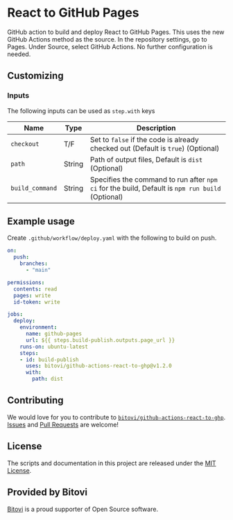 # React to GitHub Pages

GitHub action to build and deploy React to GitHub Pages.  This uses the new GitHub Actions method as the source.  In the repository settings, go to Pages.  Under Source, select GitHub Actions.  No further configuration is needed.  

## Customizing

### Inputs

The following inputs can be used as `step.with` keys

| Name             | Type    | Description                        |
|------------------|---------|------------------------------------|
| `checkout`          | T/F  | Set to `false` if the code is already checked out (Default is `true`) (Optional) |
| `path` | String | Path of output files, Default is `dist` (Optional)|
| `build_command` | String | Specifies the command to run after `npm ci` for the build, Default is `npm run build` (Optional)|

## Example usage

Create `.github/workflow/deploy.yaml` with the following to build on push.

```yaml
on:
  push:
    branches:
      - "main"

permissions:
  contents: read
  pages: write
  id-token: write

jobs:
  deploy:
    environment:
      name: github-pages
      url: ${{ steps.build-publish.outputs.page_url }}
    runs-on: ubuntu-latest
    steps:
    - id: build-publish
      uses: bitovi/github-actions-react-to-ghp@v1.2.0
      with:
        path: dist

```


## Contributing
We would love for you to contribute to [`bitovi/github-actions-react-to-ghp`](hhttps://github.com/bitovi/github-actions-react-to-ghp).   [Issues](https://github.com/bitovi/github-actions-react-to-ghp/issues) and [Pull Requests](https://github.com/bitovi/github-actions-react-to-ghp/pulls) are welcome!

## License
The scripts and documentation in this project are released under the [MIT License](https://github.com/bitovi/github-actions-react-to-ghp/blob/main/LICENSE).

## Provided by Bitovi
[Bitovi](https://www.bitovi.com/) is a proud supporter of Open Source software.
